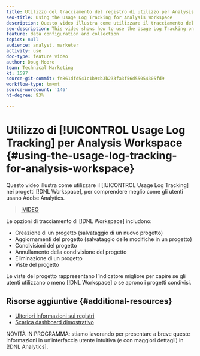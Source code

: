 ```yaml
---
title: Utilizzo del tracciamento del registro di utilizzo per Analysis Workspace
seo-title: Using the Usage Log Tracking for Analysis Workspace
description: Questo video illustra come utilizzare il tracciamento del registro d’utilizzo sui progetti Workspace, per comprendere meglio come gli utenti usano Adobe Analytics.
seo-description: This video shows how to use the Usage Log Tracking on Workspace projects, which can help you better understand your users’ usage of Adobe Analytics.
feature: data configuration and collection
topics: null
audience: analyst, marketer
activity: use
doc-type: feature video
author: Doug Moore
team: Technical Marketing
kt: 1597
source-git-commit: fe861dfd541c1b9cb3b233fa3f56d55054305fd9
workflow-type: tm+mt
source-wordcount: '146'
ht-degree: 93%

---
```



# Utilizzo di [!UICONTROL Usage Log Tracking] per Analysis Workspace {#using-the-usage-log-tracking-for-analysis-workspace}

Questo video illustra come utilizzare il [!UICONTROL Usage Log Tracking] nei progetti [!DNL Workspace], per comprendere meglio come gli utenti usano Adobe Analytics.

>[!VIDEO](https://video.tv.adobe.com/v/22922/?quality=12)

Le opzioni di tracciamento di [!DNL Workspace] includono:

* Creazione di un progetto (salvataggio di un nuovo progetto)
* Aggiornamenti del progetto (salvataggio delle modifiche in un progetto)
* Condivisioni del progetto
* Annullamento della condivisione del progetto
* Eliminazione di un progetto
* Viste del progetto

Le viste del progetto rappresentano l’indicatore migliore per capire se gli utenti utilizzano o meno [!DNL Workspace] o se aprono i progetti condivisi.

## Risorse aggiuntive {#additional-resources}

* [Ulteriori informazioni sui registri](https://experienceleague.adobe.com/docs/analytics/admin/admin-tools/logs.html?lang=en)
* [Scarica dashboard dimostrativo](https://adobe.ly/2ygP5ws)

NOVITÀ IN PROGRAMMA: stiamo lavorando per presentare a breve queste informazioni in un’interfaccia utente intuitiva (e con maggiori dettagli) in [!DNL Analytics].
